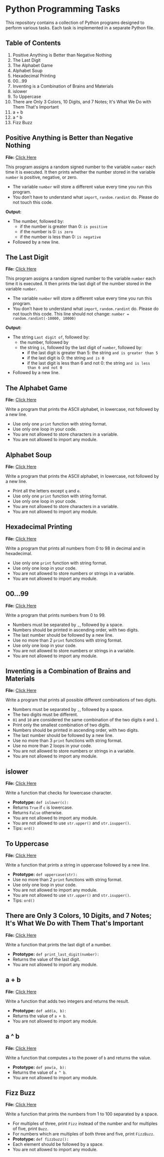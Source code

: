 # Python Programming Tasks

This repository contains a collection of Python programs designed to perform various tasks. Each task is implemented in a separate Python file.

## Table of Contents

1. Positive Anything is Better than Negative Nothing
2. The Last Digit
3. The Alphabet Game
4. Alphabet Soup
5. Hexadecimal Printing
6. 00...99
7. Inventing is a Combination of Brains and Materials
8. islower
9. To Uppercase
10. There are Only 3 Colors, 10 Digits, and 7 Notes; It's What We Do with Them That's Important
11. a + b
12. a ^ b
13. Fizz Buzz

## Positive Anything is Better than Negative Nothing

**File:** [Click Here](0-positive_or_negative.py)

This program assigns a random signed number to the variable `number` each time it is executed. It then prints whether the number stored in the variable `number` is positive, negative, or zero.

- The variable `number` will store a different value every time you run this program.
- You don’t have to understand what `import`, `random.randint` do. Please do not touch this code.

**Output:**
- The number, followed by:
  - if the number is greater than 0: `is positive`
  - if the number is 0: `is zero`
  - if the number is less than 0: `is negative`
- Followed by a new line.

## The Last Digit

**File:** [Click Here](1-last_digit.py)

This program assigns a random signed number to the variable `number` each time it is executed. It then prints the last digit of the number stored in the variable `number`.

- The variable `number` will store a different value every time you run this program.
- You don’t have to understand what `import`, `random.randint` do. Please do not touch this code. This line should not change: `number = random.randint(-10000, 10000)`

**Output:**
- The string `Last digit of`, followed by:
  - the number, followed by
  - the string `is`, followed by the last digit of `number`, followed by:
    - if the last digit is greater than 5: the string `and is greater than 5`
    - if the last digit is 0: the string `and is 0`
    - if the last digit is less than 6 and not 0: the string `and is less than 6 and not 0`
- Followed by a new line.

## The Alphabet Game

**File:** [Click Here](2-print_alphabet.py)

Write a program that prints the ASCII alphabet, in lowercase, not followed by a new line.

- Use only one `print` function with string format.
- Use only one loop in your code.
- You are not allowed to store characters in a variable.
- You are not allowed to import any module.

## Alphabet Soup

**File:** [Click Here](3-print_alphabt.py)

Write a program that prints the ASCII alphabet, in lowercase, not followed by a new line.

- Print all the letters except `q` and `e`.
- Use only one `print` function with string format.
- Use only one loop in your code.
- You are not allowed to store characters in a variable.
- You are not allowed to import any module.

## Hexadecimal Printing

**File:** [Click Here](4-print_hexa.py)

Write a program that prints all numbers from 0 to 98 in decimal and in hexadecimal.

- Use only one `print` function with string format.
- Use only one loop in your code.
- You are not allowed to store numbers or strings in a variable.
- You are not allowed to import any module.

## 00...99

**File:** [Click Here](5-print_comb2.py)

Write a program that prints numbers from 0 to 99.

- Numbers must be separated by `,`, followed by a space.
- Numbers should be printed in ascending order, with two digits.
- The last number should be followed by a new line.
- Use no more than 2 `print` functions with string format.
- Use only one loop in your code.
- You are not allowed to store numbers or strings in a variable.
- You are not allowed to import any module.

## Inventing is a Combination of Brains and Materials

**File:** [Click Here](6-print_comb3.py)

Write a program that prints all possible different combinations of two digits.

- Numbers must be separated by `,`, followed by a space.
- The two digits must be different.
- `01` and `10` are considered the same combination of the two digits `0` and `1`.
- Print only the smallest combination of two digits.
- Numbers should be printed in ascending order, with two digits.
- The last number should be followed by a new line.
- Use no more than 3 `print` functions with string format.
- Use no more than 2 loops in your code.
- You are not allowed to store numbers or strings in a variable.
- You are not allowed to import any module.

## islower

**File:** [Click Here](7-islower.py)

Write a function that checks for lowercase character.

- **Prototype:** `def islower(c):`
- Returns `True` if `c` is lowercase.
- Returns `False` otherwise.
- You are not allowed to import any module.
- You are not allowed to use `str.upper()` and `str.isupper()`.
- Tips: `ord()`

## To Uppercase

**File:** [Click Here](8-uppercase.py)

Write a function that prints a string in uppercase followed by a new line.

- **Prototype:** `def uppercase(str):`
- Use no more than 2 `print` functions with string format.
- Use only one loop in your code.
- You are not allowed to import any module.
- You are not allowed to use `str.upper()` and `str.isupper()`.
- Tips: `ord()`

## There are Only 3 Colors, 10 Digits, and 7 Notes; It's What We Do with Them That's Important

**File:** [Click Here](9-print_last_digit.py)

Write a function that prints the last digit of a number.

- **Prototype:** `def print_last_digit(number):`
- Returns the value of the last digit.
- You are not allowed to import any module.

## a + b

**File:** [Click Here](10-add.py)

Write a function that adds two integers and returns the result.

- **Prototype:** `def add(a, b):`
- Returns the value of `a + b`.
- You are not allowed to import any module.

## a ^ b

**File:** [Click Here](11-pow.py)

Write a function that computes `a` to the power of `b` and returns the value.

- **Prototype:** `def pow(a, b):`
- Returns the value of `a ^ b`.
- You are not allowed to import any module.

## Fizz Buzz

**File:** [Click Here](12-fizzbuzz.py)

Write a function that prints the numbers from 1 to 100 separated by a space.

- For multiples of three, print `Fizz` instead of the number and for multiples of five, print `Buzz`.
- For numbers which are multiples of both three and five, print `FizzBuzz`.
- **Prototype:** `def fizzbuzz():`
- Each element should be followed by a space.
- You are not allowed to import any module.
